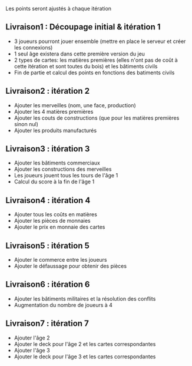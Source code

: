 Les points seront ajustés à chaque itération 

## Livraison1 : Découpage initial & itération 1
  * 3 joueurs pourront jouer ensemble (mettre en place le serveur et créer les connexions)
  * 1 seul âge existera dans cette première version du jeu
  * 2 types de cartes: les matières premières (elles n'ont pas de coût à cette itération et sont toutes du bois) et les bâtiments civils
  * Fin de partie et calcul des points en fonctions des batiments civils

## Livraison2 : itération 2
  * Ajouter les merveilles (nom, une face, production)
  * Ajouter les 4 matières premières
  * Ajouter les couts de constructions (que pour les matières premières sinon nul)
  * Ajouter les produits manufacturés
  
## Livraison3 : itération 3
  * Ajouter les bâtiments commerciaux
  * Ajouter les constructions des merveilles
  * Les joueurs jouent tous les tours de l'âge 1
  * Calcul du score à la fin de l'âge 1
  
## Livraison4 : itération 4
  * Ajouter tous les coûts en matières
  * Ajouter les pièces de monnaies
  * Ajouter le prix en monnaie des cartes

## Livraison5 : itération 5
  * Ajouter le commerce entre les joueurs
  * Ajouter le défaussage pour obtenir des pièces
  
## Livraison6 : itération 6
  * Ajouter les bâtiments militaires et la résolution des conflits
  * Augmentation du nombre de joueurs à 4
  
## Livraison7 : itération 7
  * Ajouter l'âge 2
  * Ajouter le deck pour l'âge 2 et les cartes correspondantes
  * Ajouter l'âge 3
  * Ajouter le deck pour l'âge 3 et les cartes correspondantes
